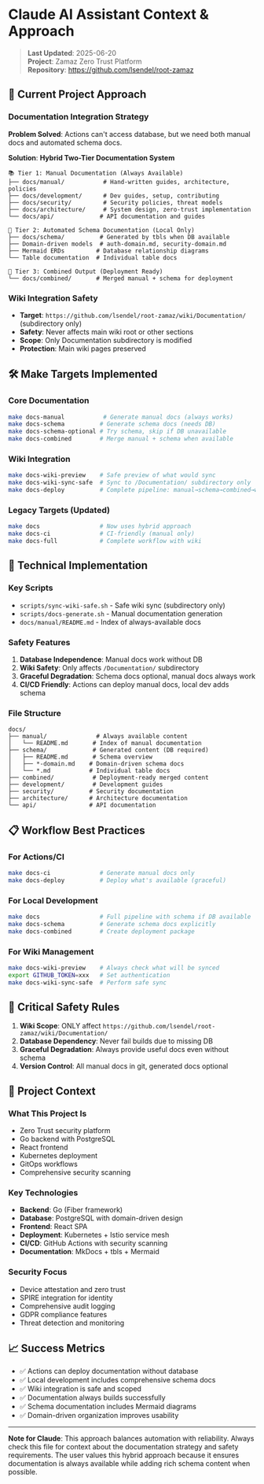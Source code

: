 # Claude AI Assistant Context & Approach

> **Last Updated**: 2025-06-20  
> **Project**: Zamaz Zero Trust Platform  
> **Repository**: https://github.com/lsendel/root-zamaz  

## 🎯 **Current Project Approach**

### **Documentation Integration Strategy**

**Problem Solved**: Actions can't access database, but we need both manual docs and automated schema docs.

**Solution**: **Hybrid Two-Tier Documentation System**

```
📚 Tier 1: Manual Documentation (Always Available)
├── docs/manual/           # Hand-written guides, architecture, policies
├── docs/development/      # Dev guides, setup, contributing  
├── docs/security/         # Security policies, threat models
├── docs/architecture/     # System design, zero-trust implementation
└── docs/api/             # API documentation and guides

🔄 Tier 2: Automated Schema Documentation (Local Only)
├── docs/schema/          # Generated by tbls when DB available
├── Domain-driven models  # auth-domain.md, security-domain.md
├── Mermaid ERDs         # Database relationship diagrams
└── Table documentation  # Individual table docs

📖 Tier 3: Combined Output (Deployment Ready)
└── docs/combined/       # Merged manual + schema for deployment
```

### **Wiki Integration Safety**

- **Target**: `https://github.com/lsendel/root-zamaz/wiki/Documentation/` (subdirectory only)
- **Safety**: Never affects main wiki root or other sections
- **Scope**: Only Documentation subdirectory is modified
- **Protection**: Main wiki pages preserved

## 🛠 **Make Targets Implemented**

### **Core Documentation**
```bash
make docs-manual           # Generate manual docs (always works)
make docs-schema          # Generate schema docs (needs DB)
make docs-schema-optional # Try schema, skip if DB unavailable
make docs-combined        # Merge manual + schema when available
```

### **Wiki Integration**
```bash
make docs-wiki-preview    # Safe preview of what would sync
make docs-wiki-sync-safe  # Sync to /Documentation/ subdirectory only
make docs-deploy          # Complete pipeline: manual→schema→combined→wiki
```

### **Legacy Targets (Updated)**
```bash
make docs                 # Now uses hybrid approach
make docs-ci              # CI-friendly (manual only)
make docs-full            # Complete workflow with wiki
```

## 🔧 **Technical Implementation**

### **Key Scripts**
- `scripts/sync-wiki-safe.sh` - Safe wiki sync (subdirectory only)
- `scripts/docs-generate.sh` - Manual documentation generation
- `docs/manual/README.md` - Index of always-available docs

### **Safety Features**
1. **Database Independence**: Manual docs work without DB
2. **Wiki Safety**: Only affects `/Documentation/` subdirectory  
3. **Graceful Degradation**: Schema docs optional, manual docs always work
4. **CI/CD Friendly**: Actions can deploy manual docs, local dev adds schema

### **File Structure**
```
docs/
├── manual/              # Always available content
│   └── README.md       # Index of manual documentation
├── schema/             # Generated content (DB required)
│   ├── README.md       # Schema overview
│   ├── *-domain.md    # Domain-driven schema docs
│   └── *.md           # Individual table docs
├── combined/           # Deployment-ready merged content
├── development/        # Development guides
├── security/          # Security documentation
├── architecture/      # Architecture documentation
└── api/               # API documentation
```

## 📋 **Workflow Best Practices**

### **For Actions/CI**
```bash
make docs-ci              # Generate manual docs only
make docs-deploy          # Deploy what's available (graceful)
```

### **For Local Development**
```bash
make docs                 # Full pipeline with schema if DB available
make docs-schema          # Generate schema docs explicitly
make docs-combined        # Create deployment package
```

### **For Wiki Management**
```bash
make docs-wiki-preview    # Always check what will be synced
export GITHUB_TOKEN=xxx   # Set authentication
make docs-wiki-sync-safe  # Perform safe sync
```

## 🚨 **Critical Safety Rules**

1. **Wiki Scope**: ONLY affect `https://github.com/lsendel/root-zamaz/wiki/Documentation/`
2. **Database Dependency**: Never fail builds due to missing DB
3. **Graceful Degradation**: Always provide useful docs even without schema
4. **Version Control**: All manual docs in git, generated docs optional

## 🎯 **Project Context**

### **What This Project Is**
- Zero Trust security platform
- Go backend with PostgreSQL
- React frontend
- Kubernetes deployment
- GitOps workflows
- Comprehensive security scanning

### **Key Technologies**
- **Backend**: Go (Fiber framework)
- **Database**: PostgreSQL with domain-driven design
- **Frontend**: React SPA
- **Deployment**: Kubernetes + Istio service mesh
- **CI/CD**: GitHub Actions with security scanning
- **Documentation**: MkDocs + tbls + Mermaid

### **Security Focus**
- Device attestation and zero trust
- SPIRE integration for identity
- Comprehensive audit logging
- GDPR compliance features
- Threat detection and monitoring

## 📈 **Success Metrics**

- ✅ Actions can deploy documentation without database
- ✅ Local development includes comprehensive schema docs  
- ✅ Wiki integration is safe and scoped
- ✅ Documentation always builds successfully
- ✅ Schema documentation includes Mermaid diagrams
- ✅ Domain-driven organization improves usability

---

**Note for Claude**: This approach balances automation with reliability. Always check this file for context about the documentation strategy and safety requirements. The user values this hybrid approach because it ensures documentation is always available while adding rich schema content when possible.